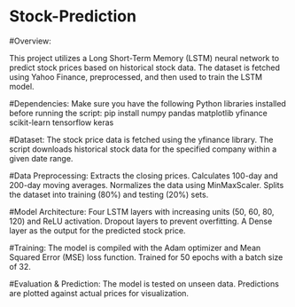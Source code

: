 # Stock-Prediction

#Overview:

This project utilizes a Long Short-Term Memory (LSTM) neural network to predict stock prices based on historical stock data. The dataset is fetched using Yahoo Finance, preprocessed, and then used to train the LSTM model.

#Dependencies:
Make sure you have the following Python libraries installed before running the script:
pip install numpy pandas matplotlib yfinance scikit-learn tensorflow keras

#Dataset:
The stock price data is fetched using the yfinance library. The script downloads historical stock data for the specified company within a given date range.

#Data Preprocessing:
Extracts the closing prices.
Calculates 100-day and 200-day moving averages.
Normalizes the data using MinMaxScaler.
Splits the dataset into training (80%) and testing (20%) sets.

#Model Architecture:
Four LSTM layers with increasing units (50, 60, 80, 120) and ReLU activation.
Dropout layers to prevent overfitting.
A Dense layer as the output for the predicted stock price.

#Training:
The model is compiled with the Adam optimizer and Mean Squared Error (MSE) loss function.
Trained for 50 epochs with a batch size of 32.

#Evaluation & Prediction:
The model is tested on unseen data.
Predictions are plotted against actual prices for visualization.
